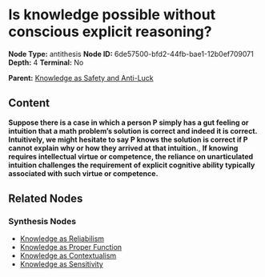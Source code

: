 # Is knowledge possible without conscious explicit reasoning?

**Node Type:** antithesis
**Node ID:** 6de57500-bfd2-44fb-bae1-12b0ef709071
**Depth:** 4
**Terminal:** No

**Parent:** [Knowledge as Safety and Anti-Luck](knowledge-as-safety-and-anti-luck-synthesis-039386fd-1da0-4688-9983-701278198f70.md)

## Content

**Suppose there is a case in which a person P simply has a gut feeling or intuition that a math problem’s solution is correct and indeed it is correct. Intuitively, we might hesitate to say P knows the solution is correct if P cannot explain why or how they arrived at that intuition.**, **If knowing requires intellectual virtue or competence, the reliance on unarticulated intuition challenges the requirement of explicit cognitive ability typically associated with such virtue or competence.**

## Related Nodes

### Synthesis Nodes

- [Knowledge as Reliabilism](knowledge-as-reliabilism-synthesis-ad1754da-897f-4a54-9322-02989dec2e41.md)
- [Knowledge as Proper Function](knowledge-as-proper-function-synthesis-cfeee921-733a-4450-b8ce-ea52b1cb18d2.md)
- [Knowledge as Contextualism](knowledge-as-contextualism-synthesis-c3673d1f-5879-43c9-9293-f0f56300ca07.md)
- [Knowledge as Sensitivity](knowledge-as-sensitivity-synthesis-18207dba-7140-4556-859b-c0eecc8ac6a2.md)
